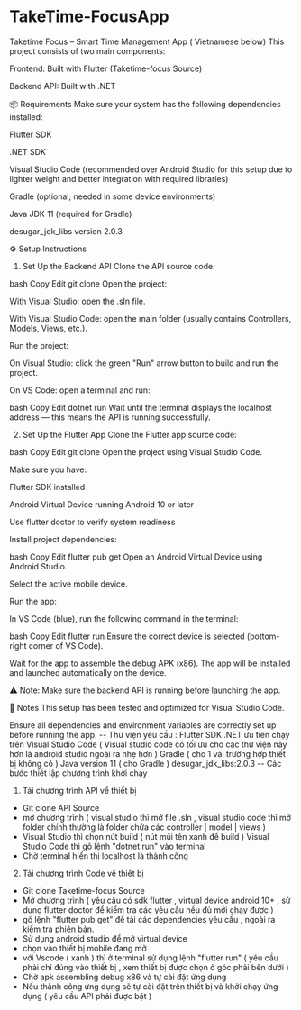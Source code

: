 # TakeTime-FocusApp
Taketime Focus – Smart Time Management App ( Vietnamese below)
This project consists of two main components:

Frontend: Built with Flutter (Taketime-focus Source)

Backend API: Built with .NET

📦 Requirements
Make sure your system has the following dependencies installed:

Flutter SDK

.NET SDK

Visual Studio Code (recommended over Android Studio for this setup due to lighter weight and better integration with required libraries)

Gradle (optional; needed in some device environments)

Java JDK 11 (required for Gradle)

desugar_jdk_libs version 2.0.3

⚙️ Setup Instructions
1. Set Up the Backend API
Clone the API source code:

bash
Copy
Edit
git clone <API-Repository-URL>
Open the project:

With Visual Studio: open the .sln file.

With Visual Studio Code: open the main folder (usually contains Controllers, Models, Views, etc.).

Run the project:

On Visual Studio: click the green "Run" arrow button to build and run the project.

On VS Code: open a terminal and run:

bash
Copy
Edit
dotnet run
Wait until the terminal displays the localhost address — this means the API is running successfully.

2. Set Up the Flutter App
Clone the Flutter app source code:

bash
Copy
Edit
git clone <Taketime-focus-Repository-URL>
Open the project using Visual Studio Code.

Make sure you have:

Flutter SDK installed

Android Virtual Device running Android 10 or later

Use flutter doctor to verify system readiness

Install project dependencies:

bash
Copy
Edit
flutter pub get
Open an Android Virtual Device using Android Studio.

Select the active mobile device.

Run the app:

In VS Code (blue), run the following command in the terminal:

bash
Copy
Edit
flutter run
Ensure the correct device is selected (bottom-right corner of VS Code).

Wait for the app to assemble the debug APK (x86). The app will be installed and launched automatically on the device.

⚠️ Note: Make sure the backend API is running before launching the app.

📌 Notes
This setup has been tested and optimized for Visual Studio Code.

Ensure all dependencies and environment variables are correctly set up before running the app.
-- Thư viện yêu cầu : 
Flutter SDK 
.NET
ưu tiên chạy trên Visual Studio Code ( Visual studio code có tối ưu cho các thư viện này hơn là android studio ngoài ra nhẹ hơn )
Gradle ( cho 1 vài trường hợp thiết bị không có )
Java version 11 ( cho Gradle )
desugar_jdk_libs:2.0.3
-- Các bước thiết lập chương trình khởi chạy
1. Tải chương trình API về thiết bị
 + Git clone API Source 
 + mở chương trình ( visual studio thì mở file .sln , visual studio code thì mở folder chính thường là folder chứa các controller | model | views )
 + Visual Studio thì chọn nút build ( nút mũi tên xanh để build ) Visual Studio Code thì gõ lệnh "dotnet run" vào terminal
 + Chờ terminal hiển thị localhost là thành công
2. Tải chương trình Code về thiết bị
 + Git clone Taketime-focus Source
 + Mở chương trình ( yêu cầu có sdk flutter , virtual device android 10+ , sử dụng flutter doctor để kiểm tra các yêu cầu nếu đủ mới chạy được )
 + gõ lệnh "flutter pub get" để tải các dependencies yêu cầu , ngoài ra kiểm tra phiên bản.
 + Sử dụng android studio để mở virtual device
 + chọn vào thiết bị mobile đang mở 
 + với Vscode ( xanh ) thì ở terminal sử dụng lệnh "flutter run" ( yêu cầu phải chỉ đúng vào thiết bị , xem thiết bị được chọn ở góc phải bên dưới )
 + Chờ apk assembling debug x86 và tự cài đặt ứng dụng
 + Nếu thành công ứng dụng sẽ tự cài đặt trên thiết bị và khởi chạy ứng dụng ( yêu cầu API phải được bật )
